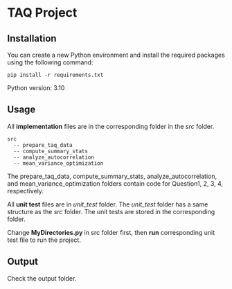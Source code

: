 # TAQ Project

## Installation
You can create a new Python environment and install the required packages using the following command:  

```pip install -r requirements.txt```

Python version: 3.10

## Usage
All **implementation** files are in the corresponding folder in the _src_ folder.
```
src
  -- prepare_taq_data
  -- compute_summary_stats
  -- analyze_autocorrelation
  -- mean_variance_optimization
```
The prepare_taq_data, compute_summary_stats, analyze_autocorrelation, and mean_variance_optimization folders contain code for Question1, 2, 3, 4, respectively. 

All **unit test** files are in _unit_test_ folder. The _unit_test_ folder has a same structure as the _src_ folder. The unit tests are stored in the corresponding folder.


Change **MyDirectories.py** in src folder first, then **run** corresponding unit test file to run the project.

## Output
Check the output folder.

[//]: # ()
[//]: # (## Requirements: )

[//]: # (comment this out after finish writing)

[//]: # (1. README.txt file:)

[//]: # (&#40;a&#41; It should explain what parts of your code need to be changed to run your code in a different environment, including the installation of packages, references to databases and files, and assumptions about versions of Python and versions of packages used. To the extent possible, put references to absolute file locations and other constants as class variables in MyDirectories.py. &#40;An example of MyDirectories.py has been uploaded to your lecture content directory.&#41; Instructors and graders will have to be able to easiliy modify your MyDirectories.py to run your code in their environment.)

[//]: # (&#40;b&#41; It should explain how to run your unit tests.)

[//]: # (&#40;c&#41; Along with MyDirectories.py, it should specify where output files &#40;if any&#41; can be found.)